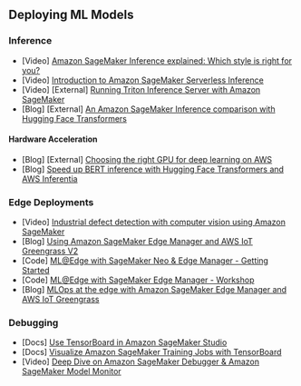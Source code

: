 ## Deploying ML Models

### Inference
- [Video] [Amazon SageMaker Inference explained: Which style is right for you?](https://www.youtube.com/watch?v=bRUNpuRGeZc)
- [Video] [Introduction to Amazon SageMaker Serverless Inference](https://www.youtube.com/watch?v=xIp2305saII)
- [Video] [External] [Running Triton Inference Server with Amazon SageMaker](https://www.coursera.org/lecture/machine-learning-aws-nvidia/running-triton-inference-server-with-amazon-sagemaker-HwIki)
- [Blog] [External] [An Amazon SageMaker Inference comparison with Hugging Face Transformers](https://www.philschmid.de/sagemaker-inference-comparison)

#### Hardware Acceleration
- [Blog] [External] [Choosing the right GPU for deep learning on AWS](https://towardsdatascience.com/choosing-the-right-gpu-for-deep-learning-on-aws-d69c157d8c86)
- [Blog] [Speed up BERT inference with Hugging Face Transformers and AWS Inferentia](https://www.philschmid.de/huggingface-bert-aws-inferentia)

### Edge Deployments
- [Video] [Industrial defect detection with computer vision using Amazon SageMaker ](https://www.youtube.com/watch?v=v6OHL3LTjkA)
- [Blog] [Using Amazon SageMaker Edge Manager and AWS IoT Greengrass V2](https://aws.amazon.com/blogs/machine-learning/build-machine-learning-at-the-edge-applications-using-amazon-sagemaker-edge-manager-and-aws-iot-greengrass-v2/)
- [Code] [ML@Edge with SageMaker Neo & Edge Manager - Getting Started](https://github.com/aws-samples/ml-edge-getting-started)
- [Code] [ML@Edge with SageMaker Edge Manager - Workshop](https://github.com/aws-samples/amazon-sagemaker-edge-manager-workshop)
- [Blog] [MLOps at the edge with Amazon SageMaker Edge Manager and AWS IoT Greengrass](https://aws.amazon.com/blogs/machine-learning/mlops-at-the-edge-with-amazon-sagemaker-edge-manager-and-aws-iot-greengrass/)

### Debugging
- [Docs] [Use TensorBoard in Amazon SageMaker Studio](https://docs.aws.amazon.com/sagemaker/latest/dg/studio-tensorboard.html)
- [Docs] [Visualize Amazon SageMaker Training Jobs with TensorBoard](https://sagemaker-examples.readthedocs.io/en/latest/sagemaker-python-sdk/tensorboard_keras/tensorboard_keras.html)
- [Video] [Deep Dive on Amazon SageMaker Debugger & Amazon SageMaker Model Monitor](https://www.youtube.com/watch?v=0zqoeZxakOI)